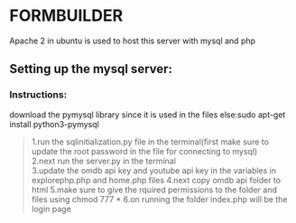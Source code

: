 # FORMBUILDER

Apache 2 in ubuntu is used to host this server with mysql and php

## Setting up the mysql server:

### Instructions:

download the pymysql library since it is used in the files else:sudo apt-get install python3-pymysql

> 1.run the sqlinitialization.py file in the terminal(first make sure to update the root password in the file for connecting to mysql) <br>
> 2.next run the server.py in the terminal <br>
> 3.update the omdb api key and youtube api key in the variables in explorephp.php and home.php files
> 4.next copy omdb api folder to html
> 5.make sure to give the rquired permissions to the folder and files using chmod 777 \*
> 6.on running the folder index.php will be the login page
